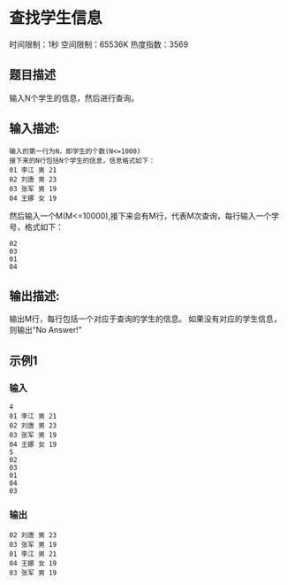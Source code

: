 # 查找学生信息
时间限制：1秒 空间限制：65536K 热度指数：3569

## 题目描述
输入N个学生的信息，然后进行查询。

## 输入描述:
```
输入的第一行为N，即学生的个数(N<=1000)
接下来的N行包括N个学生的信息，信息格式如下：
01 李江 男 21
02 刘唐 男 23
03 张军 男 19
04 王娜 女 19
```
然后输入一个M(M<=10000),接下来会有M行，代表M次查询，每行输入一个学号，格式如下：
```
02
03
01
04
```

## 输出描述:
输出M行，每行包括一个对应于查询的学生的信息。
如果没有对应的学生信息，则输出“No Answer!”

## 示例1
### 输入
```
4
01 李江 男 21
02 刘唐 男 23
03 张军 男 19
04 王娜 女 19
5
02
03
01
04
03
```

### 输出
```
02 刘唐 男 23
03 张军 男 19
01 李江 男 21
04 王娜 女 19
03 张军 男 19
```